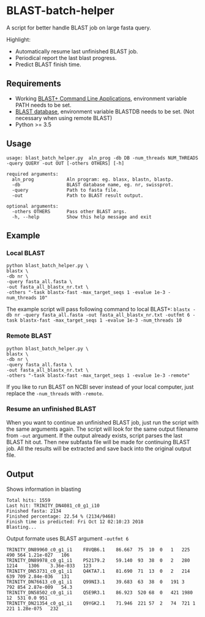 # BLAST-batch-helper
A script for better handle BLAST job on large fasta query.

Highlight:
* Automatically resume last unfinished BLAST job.
* Periodical report the last blast progress.
* Predict BLAST finish time.

## Requirements
* Working [BLAST+ Command Line Applications](https://www.ncbi.nlm.nih.gov/books/NBK279671/), environment variable PATH needs to be set.
* [BLAST database](ftp://ftp.ncbi.nlm.nih.gov/blast/db/), environment variable BLASTDB needs to be set. (Not necessary when using remote BLAST)
* Python >= 3.5

## Usage
```
usage: blast_batch_helper.py  aln_prog -db DB -num_threads NUM_THREADS -query QUERY -out OUT [-others OTHERS] [-h]

required arguments:
  aln_prog            Aln program: eg. blasx, blastn, blastp.
  -db                 BLAST database name, eg. nr, swissprot.
  -query              Path to fasta file.
  -out                Path to BLAST result output.

optional arguments:
  -others OTHERS      Pass other BLAST args.
  -h, --help          Show this help message and exit
```
## Example
### Local BLAST
```
python blast_batch_helper.py \
blastx \
-db nr \
-query fasta_all.fasta \
-out fasta_all_blastx_nr.txt \
-others "-task blastx-fast -max_target_seqs 1 -evalue 1e-3 -num_threads 10"
```
The example script will pass following command to local BLAST+:
`blastx -db nr -query fasta_all.fasta -out fasta_all_blastx_nr.txt -outfmt 6 -task blastx-fast -max_target_seqs 1 -evalue 1e-3 -num_threads 10`

### Remote BLAST
```
python blast_batch_helper.py \
blastx \
-db nr \
-query fasta_all.fasta \
-out fasta_all_blastx_nr.txt \
-others "-task blastx-fast -max_target_seqs 1 -evalue 1e-3 -remote"
```
If you like to run BLAST on NCBI sever instead of your local computer, just replace the `-num_threads` with `-remote`.

### Resume an unfinished BLAST
When you want to continue an unfinished BLAST job, just run the script with the same arguments again. The script will look for the same output filename from `-out` argument. If the output already exists, script parses the last BLAST hit out. Then new subfasta file will be made for continuing BLAST job. All the results will be extracted and save back into the original output file.

## Output
Shows information in blasting
```
Total hits: 1559
Last hit: TRINITY_DN4081_c0_g1_i10
Finished fasta: 2134
Finished percentage: 22.54 % (2134/9468)
Finish time is predicted: Fri Oct 12 02:10:23 2018
Blasting...
```
Output formate uses BLAST argument `-outfmt 6`
```
TRINITY_DN89960_c0_g1_i1	F8VQB6.1	86.667	75	10	0	1	225	490	564	1.21e-027	106
TRINITY_DN89978_c0_g1_i1	P52179.2	59.140	93	38	0	2	280	1214	1306	3.36e-033	123
TRINITY_DN53731_c0_g1_i1	Q4KTA7.1	81.690	71	13	0	2	214	639	709	2.84e-036	131
TRINITY_DN76613_c0_g1_i1	Q99NI3.1	39.683	63	38	0	191	3	792	854	2.87e-009	54.3
TRINITY_DN58502_c0_g1_i1	Q5E9R3.1	86.923	520	68	0	421	1980	12	531	0.0	951
TRINITY_DN21354_c0_g1_i1	Q9YGK2.1	71.946	221	57	2	74	721	1	221	1.28e-075	232
```
